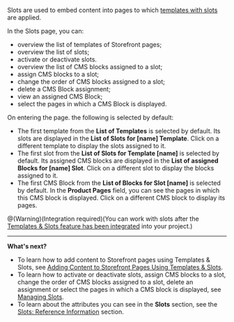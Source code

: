 Slots are used to embed content into pages to which [templates with slots](https://documentation.spryker.com/v4/docs/templates-slots-feature-overview ) are applied.

In the Slots page, you can:

* overview the list of templates of Storefront pages;
* overview the list of slots;
* activate or deactivate slots.
* overview the list of CMS blocks assigned to a slot;
* assign CMS blocks to a slot;
* change the order of CMS blocks assigned to a slot;
* delete a CMS Block assignment;
* view an assigned CMS Block;
* select the pages in which a CMS Block is displayed.

On entering the page. the following is selected by default: 
* The first template from the **List of Templates** is selected by default. Its slots are displayed in the **List of Slots for [name] Template**. Click on a different template to display the slots assigned to it.  
* The first slot from the **List of Slots for Template [name]** is selected by default. Its assigned CMS blocks are displayed in the **List of assigned Blocks for [name] Slot**. Click on a different slot to display the blocks assigned to it.
* The first CMS Block from the **List of Blocks for Slot [name]** is selected by default. In the **Product Pages** field, you can see the pages in which this CMS block is displayed. Click on a different CMS block to display its pages.

@(Warning)(Integration required)(You can work with slots after the [Templates & Slots feature has been integrated](https://documentation.spryker.com/v4/docs/cms-feature-integration-guide) into your project.)
***
**What's next?**

* To learn how to add content to Storefront pages using Templates & Slots, see [Adding Content to Storefront Pages Using Templates & Slots](https://documentation.spryker.com/v4/docs/adding-content-to-storefront-pages-using-templates-slots).
* To learn how to activate or deactivate slots, assign CMS blocks to a slot, change the order of CMS blocks assigned to a slot, delete an assignment or select the pages in which a CMS block is displayed, see [Managing Slots](https://documentation.spryker.com/v4/docs/managing-slots). 
* To learn about the attributes you can see in the **Slots** section, see the [Slots: Reference Information](https://documentation.spryker.com/v4/docs/slots-reference-information) section. 